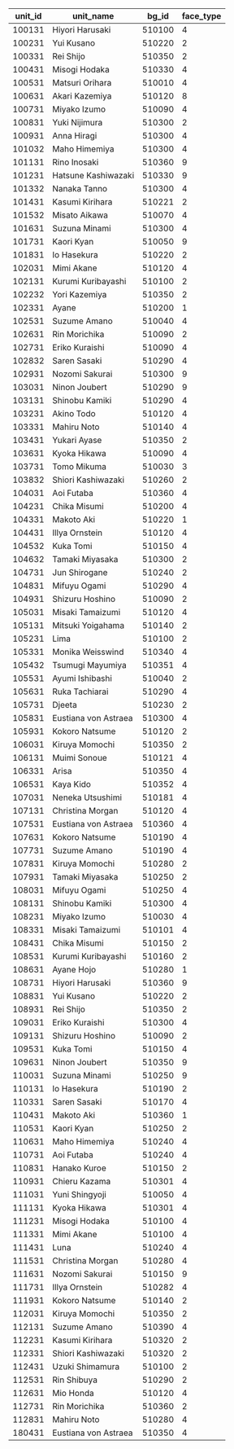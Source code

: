 |unit_id|unit_name|bg_id|face_type|
| --- | --- | --- | --- |
|100131|Hiyori Harusaki|510100|4|
|100231|Yui Kusano|510220|2|
|100331|Rei Shijo|510350|2|
|100431|Misogi Hodaka|510330|4|
|100531|Matsuri Orihara|510010|4|
|100631|Akari Kazemiya|510120|8|
|100731|Miyako Izumo|510090|4|
|100831|Yuki Nijimura|510300|2|
|100931|Anna Hiragi|510300|4|
|101032|Maho Himemiya|510300|4|
|101131|Rino Inosaki|510360|9|
|101231|Hatsune Kashiwazaki|510330|9|
|101332|Nanaka Tanno|510300|4|
|101431|Kasumi Kirihara|510221|2|
|101532|Misato Aikawa|510070|4|
|101631|Suzuna Minami|510300|4|
|101731|Kaori Kyan|510050|9|
|101831|Io Hasekura|510220|2|
|102031|Mimi Akane|510120|4|
|102131|Kurumi Kuribayashi|510100|2|
|102232|Yori Kazemiya|510350|2|
|102331|Ayane|510200|1|
|102531|Suzume Amano|510040|4|
|102631|Rin Morichika|510090|2|
|102731|Eriko Kuraishi|510090|4|
|102832|Saren Sasaki|510290|4|
|102931|Nozomi Sakurai|510300|9|
|103031|Ninon Joubert|510290|9|
|103131|Shinobu Kamiki|510290|4|
|103231|Akino Todo|510120|4|
|103331|Mahiru Noto|510140|4|
|103431|Yukari Ayase|510350|2|
|103631|Kyoka Hikawa|510090|4|
|103731|Tomo Mikuma|510030|3|
|103832|Shiori Kashiwazaki|510260|2|
|104031|Aoi Futaba|510360|4|
|104231|Chika Misumi|510200|4|
|104331|Makoto Aki|510220|1|
|104431|Illya Ornstein|510120|4|
|104532|Kuka Tomi|510150|4|
|104632|Tamaki Miyasaka|510300|2|
|104731|Jun Shirogane|510240|2|
|104831|Mifuyu Ogami|510290|4|
|104931|Shizuru Hoshino|510090|2|
|105031|Misaki Tamaizumi|510120|4|
|105131|Mitsuki Yoigahama|510140|2|
|105231|Lima|510100|2|
|105331|Monika Weisswind|510340|4|
|105432|Tsumugi Mayumiya|510351|4|
|105531|Ayumi Ishibashi|510040|2|
|105631|Ruka Tachiarai|510290|4|
|105731|Djeeta|510230|2|
|105831|Eustiana von Astraea|510300|4|
|105931|Kokoro Natsume|510120|2|
|106031|Kiruya Momochi|510350|2|
|106131|Muimi Sonoue|510121|4|
|106331|Arisa|510350|4|
|106531|Kaya Kido|510352|4|
|107031|Neneka Utsushimi|510181|4|
|107131|Christina Morgan|510120|4|
|107531|Eustiana von Astraea|510360|4|
|107631|Kokoro Natsume|510190|4|
|107731|Suzume Amano|510190|4|
|107831|Kiruya Momochi|510280|2|
|107931|Tamaki Miyasaka|510250|2|
|108031|Mifuyu Ogami|510250|4|
|108131|Shinobu Kamiki|510300|4|
|108231|Miyako Izumo|510030|4|
|108331|Misaki Tamaizumi|510101|4|
|108431|Chika Misumi|510150|2|
|108531|Kurumi Kuribayashi|510160|2|
|108631|Ayane Hojo|510280|1|
|108731|Hiyori Harusaki|510360|9|
|108831|Yui Kusano|510220|2|
|108931|Rei Shijo|510350|2|
|109031|Eriko Kuraishi|510300|4|
|109131|Shizuru Hoshino|510090|2|
|109531|Kuka Tomi|510150|4|
|109631|Ninon Joubert|510350|9|
|110031|Suzuna Minami|510250|9|
|110131|Io Hasekura|510190|2|
|110331|Saren Sasaki|510170|4|
|110431|Makoto Aki|510360|1|
|110531|Kaori Kyan|510250|2|
|110631|Maho Himemiya|510240|4|
|110731|Aoi Futaba|510240|4|
|110831|Hanako Kuroe|510150|2|
|110931|Chieru Kazama|510301|4|
|111031|Yuni Shingyoji|510050|4|
|111131|Kyoka Hikawa|510301|4|
|111231|Misogi Hodaka|510100|4|
|111331|Mimi Akane|510100|4|
|111431|Luna|510240|4|
|111531|Christina Morgan|510280|4|
|111631|Nozomi Sakurai|510150|9|
|111731|Illya Ornstein|510282|4|
|111931|Kokoro Natsume|510140|2|
|112031|Kiruya Momochi|510350|2|
|112131|Suzume Amano|510390|4|
|112231|Kasumi Kirihara|510320|2|
|112331|Shiori Kashiwazaki|510320|2|
|112431|Uzuki Shimamura|510100|2|
|112531|Rin Shibuya|510290|2|
|112631|Mio Honda|510120|4|
|112731|Rin Morichika|510360|2|
|112831|Mahiru Noto|510280|4|
|180431|Eustiana von Astraea|510350|4|